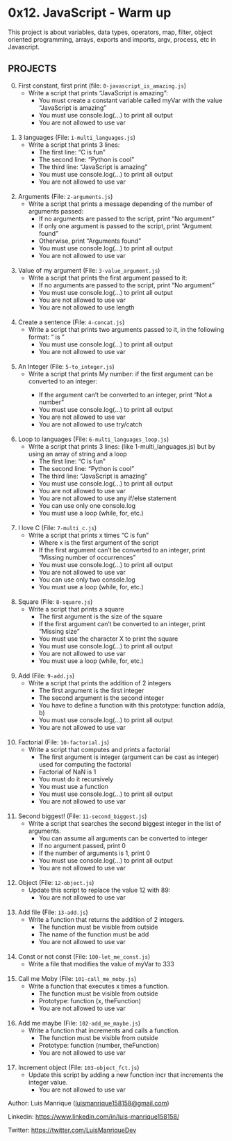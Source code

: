 # 0x12. JavaScript - Warm up
This project is about variables, data types, operators, map, filter, object oriented programming, arrays, exports and imports, argv, process, etc in Javascript.
## PROJECTS

0. First constant, first print (file: `0-javascript_is_amazing.js`)
    - Write a script that prints “JavaScript is amazing”:
        - You must create a constant variable called myVar with the value “JavaScript is amazing”
        - You must use console.log(...) to print all output
        - You are not allowed to use var
<br></br>
1. 3 languages (File: `1-multi_languages.js`)
    - Write a script that prints 3 lines:
        - The first line: “C is fun”
        - The second line: “Python is cool”
        - The third line: “JavaScript is amazing”
        - You must use console.log(...) to print all output
        - You are not allowed to use var
<br></br>
2. Arguments (File: `2-arguments.js`)
    - Write a script that prints a message depending of the number of arguments passed:
        - If no arguments are passed to the script, print “No argument”
        - If only one argument is passed to the script, print “Argument found”
        - Otherwise, print “Arguments found”
        - You must use console.log(...) to print all output
        - You are not allowed to use var
<br></br>
3. Value of my argument (File: `3-value_argument.js`)
    - Write a script that prints the first argument passed to it:
        - If no arguments are passed to the script, print “No argument”
        - You must use console.log(...) to print all output
        - You are not allowed to use var
        - You are not allowed to use length
<br></br>
4. Create a sentence (File: `4-concat.js`)
    - Write a script that prints two arguments passed to it, in the following format: “ is ”
        - You must use console.log(...) to print all output
        - You are not allowed to use var
<br></br>
5. An Integer (File: `5-to_integer.js`)
    - Write a script that prints My number: <first argument converted in integer> if the first argument can be converted to an integer:
        - If the argument can’t be converted to an integer, print “Not a number”
        - You must use console.log(...) to print all output
        - You are not allowed to use var
        - You are not allowed to use try/catch
<br></br>
6. Loop to languages (File: `6-multi_languages_loop.js`)
    - Write a script that prints 3 lines: (like 1-multi_languages.js) but by using an array of string and a loop
        - The first line: “C is fun”
        - The second line: “Python is cool”
        - The third line: “JavaScript is amazing”
        - You must use console.log(...) to print all output
        - You are not allowed to use var
        - You are not allowed to use any if/else statement
        - You can use only one console.log
        - You must use a loop (while, for, etc.)
<br></br>
7. I love C (File: `7-multi_c.js`)
    - Write a script that prints x times “C is fun”
        - Where x is the first argument of the script
        - If the first argument can’t be converted to an integer, print “Missing number of occurrences”
        - You must use console.log(...) to print all output
        - You are not allowed to use var
        - You can use only two console.log
        - You must use a loop (while, for, etc.)
<br></br>
8. Square (File: `8-square.js`)
    - Write a script that prints a square
        - The first argument is the size of the square
        - If the first argument can’t be converted to an integer, print “Missing size”
        - You must use the character X to print the square
        - You must use console.log(...) to print all output
        - You are not allowed to use var
        - You must use a loop (while, for, etc.)
<br></br>
9. Add (File: `9-add.js`)
    - Write a script that prints the addition of 2 integers
        - The first argument is the first integer
        - The second argument is the second integer
        - You have to define a function with this prototype: function add(a, b)
        - You must use console.log(...) to print all output
        - You are not allowed to use var
<br></br>
10. Factorial (File: `10-factorial.js`)
    - Write a script that computes and prints a factorial
        - The first argument is integer (argument can be cast as integer) used for computing the factorial
        - Factorial of NaN is 1
        - You must do it recursively
        - You must use a function
        - You must use console.log(...) to print all output
        - You are not allowed to use var
<br></br>
11. Second biggest! (File: `11-second_biggest.js`)
    - Write a script that searches the second biggest integer in the list of arguments.
        - You can assume all arguments can be converted to integer
        - If no argument passed, print 0
        - If the number of arguments is 1, print 0
        - You must use console.log(...) to print all output
        - You are not allowed to use var
<br></br>
12. Object (File: `12-object.js`)
    - Update this script to replace the value 12 with 89:
        - You are not allowed to use var
<br></br>
13. Add file (File: `13-add.js`)
    - Write a function that returns the addition of 2 integers.
        - The function must be visible from outside
        - The name of the function must be add
        - You are not allowed to use var
<br></br>
14. Const or not const (File: `100-let_me_const.js`)
    - Write a file that modifies the value of myVar to 333
<br></br>
15. Call me Moby (File: `101-call_me_moby.js`)
    - Write a function that executes x times a function.
        - The function must be visible from outside
        - Prototype: function (x, theFunction)
        - You are not allowed to use var
<br></br>
16. Add me maybe (File: `102-add_me_maybe.js`)
    - Write a function that increments and calls a function.
        - The function must be visible from outside
        - Prototype: function (number, theFunction)
        - You are not allowed to use var
<br></br>
17. Increment object (File: `103-object_fct.js`)
    - Update this script by adding a new function incr that increments the integer value.
        - You are not allowed to use var


Author: Luis Manrique (luismanrique158158@gmail.com)

Linkedin: https://www.linkedin.com/in/luis-manrique158158/

Twitter: https://twitter.com/LuisManriqueDev

